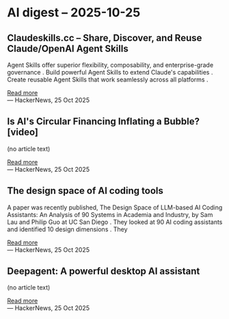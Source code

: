# AI digest – 2025-10-25

## Claudeskills.cc – Share, Discover, and Reuse Claude/OpenAI Agent Skills

Agent Skills offer superior flexibility, composability, and enterprise-grade governance . Build powerful Agent Skills to extend Claude's capabilities . Create reusable Agent Skills that work seamlessly across all platforms .

[Read more](https://claudeskills.cc)  
— HackerNews, 25 Oct 2025

## Is AI's Circular Financing Inflating a Bubble? [video]

(no article text)

[Read more](https://www.youtube.com/watch?v=NbL7yZCF-6Q)  
— HackerNews, 25 Oct 2025

## The design space of AI coding tools

A paper was recently published, The Design Space of LLM-based AI Coding Assistants: An Analysis of 90 Systems in Academia and Industry, by Sam Lau and Philip Guo at UC San Diego . They looked at 90 AI coding assistants and identified 10 design dimensions . They

[Read more](https://austinhenley.com/blog/aidesignspace.html)  
— HackerNews, 25 Oct 2025

## Deepagent: A powerful desktop AI assistant

(no article text)

[Read more](https://deepagent.abacus.ai)  
— HackerNews, 25 Oct 2025
